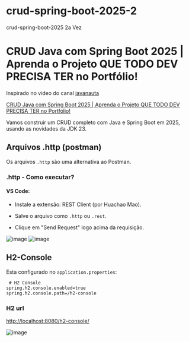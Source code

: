 # crud-spring-boot-2025-2
crud-spring-boot-2025 2a Vez


# CRUD Java com Spring Boot 2025 | Aprenda o Projeto QUE TODO DEV PRECISA TER no Portfólio!

Inspirado no video do canal [javanauta](https://www.youtube.com/@javanauta)

[CRUD Java com Spring Boot 2025 | Aprenda o Projeto QUE TODO DEV PRECISA TER no Portfólio!](https://www.youtube.com/watch?v=yW7RrWfUeHE&list=PLVH4zxtGfwkPZfp2TGTI7yF0erKGBXozX)

Vamos construir um CRUD completo com Java e Spring Boot em 2025, usando as novidades da JDK 23.


## Arquivos .http (postman)

Os arquivos `.http` são uma  alternativa ao Postman.

### .http - Como executar?

#### VS Code:
- Instale a extensão: REST Client (por Huachao Mao).

- Salve o arquivo como `.http` ou `.rest`.

- Clique em "Send Request" logo acima da requisição.

![image](https://github.com/user-attachments/assets/a4e14035-52d7-4df8-b59c-d45f73de2a27)
![image](https://github.com/user-attachments/assets/35b7e72c-159e-4b4b-ab59-32f19f24c8e5)


## H2-Console

Esta configurado no `application.properties`:

```
 # H2 Console
spring.h2.console.enabled=true
spring.h2.console.path=/h2-console 
```

### H2 url

[http://localhost:8080/h2-console/](http://localhost:8080/h2-console/)

![image](https://github.com/user-attachments/assets/a093f4c4-39f5-4413-a6ff-b2b92ae504dd)

